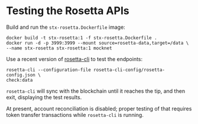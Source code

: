 # Testing the Rosetta APIs

Build and run the `stx-rosetta.Dockerfile` image:

    docker build -t stx-rosetta:1 -f stx-rosetta.Dockerfile .
    docker run -d -p 3999:3999 --mount source=rosetta-data,target=/data \
	--name stx-rosetta stx-rosetta:1 mocknet

Use a recent version of [rosetta-cli](https://github.com/coinbase/rosetta-cli) to test the endpoints:

    rosetta-cli --configuration-file rosetta-cli-config/rosetta-config.json \
	check:data

`rosetta-cli` will sync with the blockchain until it reaches the tip,
and then exit, displaying the test results.

At present, account reconciliation is disabled; proper testing of that
requires token transfer transactions while `rosetta-cli` is running.
